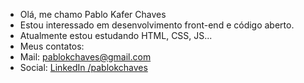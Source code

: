 - Olá, me chamo Pablo Kafer Chaves
- Estou interessado em desenvolvimento front-end e código aberto.
- Atualmente estou estudando HTML, CSS, JS...
- Meus contatos:
- Mail: pablokchaves@gmail.com
- Social: <a href="https://www.linkedin.com/in/pablokchaves/" target="_blank">LinkedIn /pablokchaves</a>

<!---
pablokchaves/pablokchaves is a ✨ special ✨ repository because its `README.md` (this file) appears on your GitHub profile.
You can click the Preview link to take a look at your changes.
--->

